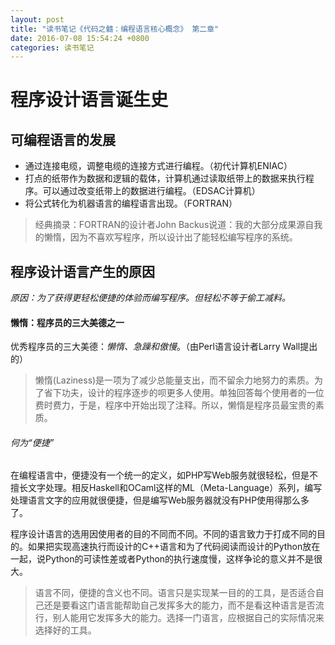 ```yaml
---
layout: post
title: "读书笔记《代码之髓：编程语言核心概念》 第二章"
date: 2016-07-08 15:54:24 +0800
categories: 读书笔记
---
```


# 程序设计语言诞生史

## 可编程语言的发展

- 通过连接电缆，调整电缆的连接方式进行编程。（初代计算机ENIAC）
- 打点的纸带作为数据和逻辑的载体，计算机通过读取纸带上的数据来执行程序。可以通过改变纸带上的数据进行编程。（EDSAC计算机）
- 将公式转化为机器语言的编程语言出现。（FORTRAN）

> 经典摘录：FORTRAN的设计者John Backus说道：我的大部分成果源自我的懒惰，因为不喜欢写程序，所以设计出了能轻松编写程序的系统。

## 程序设计语言产生的原因

*原因：为了获得更轻松便捷的体验而编写程序。但轻松不等于偷工减料。*

#### 懒惰：程序员的三大美德之一

优秀程序员的三大美德：*懒惰、急躁和傲慢*。（由Perl语言设计者Larry Wall提出的）

> 懒惰(Laziness)是一项为了减少总能量支出，而不留余力地努力的素质。为了省下功夫，设计的程序逐步的呗更多人使用。单独回答每个使用者的一位费时费力，于是，程序中开始出现了注释。所以，懒惰是程序员最宝贵的素质。

###### 何为“便捷”
在编程语言中，便捷没有一个统一的定义，如PHP写Web服务就很轻松，但是不擅长文字处理。相反Haskell和OCaml这样的ML（Meta-Language）系列，编写处理语言文字的应用就很便捷，但是编写Web服务器就没有PHP使用得那么多了。

程序设计语言的选用因使用者的目的不同而不同。不同的语言致力于打成不同的目的。如果把实现高速执行而设计的C++语言和为了代码阅读而设计的Python放在一起，说Python的可读性差或者Python的执行速度慢，这样争论的意义并不是很大。

> 语言不同，便捷的含义也不同。语言只是实现某一目的的工具，是否适合自己还是要看这门语言能帮助自己发挥多大的能力，而不是看这种语言是否流行，别人能用它发挥多大的能力。选择一门语言，应根据自己的实际情况来选择好的工具。
